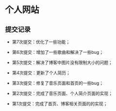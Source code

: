 # 个人网站

## 提交记录

- 第7次提交：优化了一些功能；

- 第6次提交：增加了一些歌曲和解决了一些bug；

- 第5次提交：解决了博客中图片没有限制大小的问题；

- 第4次提交：更新了个人简历；

- 第3次提交：修复了音乐页面和首页的一些bug；

- 第2次提交：完成了音乐页面、个人简介页面的实现；

- 第1次提交：完成了首页、博客相关页面的的实现；

  
